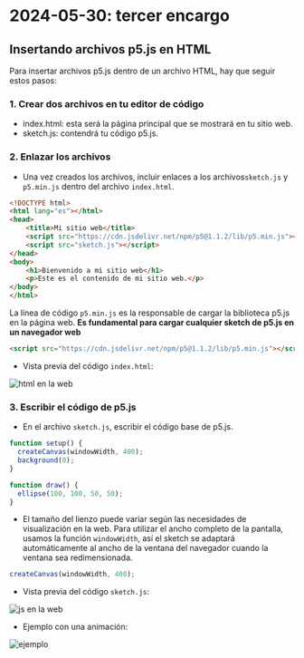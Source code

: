 # 2024-05-30: tercer encargo

## Insertando archivos p5.js en HTML

Para insertar archivos p5.js dentro de un archivo HTML, hay que seguir estos pasos:

### 1. Crear dos archivos en tu editor de código

- index.html: esta será la página principal que se mostrará en tu sitio web.
- sketch.js: contendrá tu código p5.js.

### 2. Enlazar los archivos

- Una vez creados los archivos, incluir enlaces a los archivos`sketch.js` y `p5.min.js` dentro del archivo `index.html`.

```html
<!DOCTYPE html>
<html lang="es"></html>
<head>
    <title>Mi sitio web</title>
    <script src="https://cdn.jsdelivr.net/npm/p5@1.1.2/lib/p5.min.js"></script>
    <script src="sketch.js"></script>
</head>
<body>
    <h1>Bienvenido a mi sitio web</h1>
    <p>Este es el contenido de mi sitio web.</p>
</body>
</html>
```

La línea de código `p5.min.js` es la responsable de cargar la biblioteca p5.js en la página web. **Es fundamental para cargar cualquier sketch de p5.js en un navegador web**

```html
<script src="https://cdn.jsdelivr.net/npm/p5@1.1.2/lib/p5.min.js"></script>
```

- Vista previa del código `index.html`:

![html en la web](./htmlWeb.png)

### 3. Escribir el código de p5.js

- En el archivo `sketch.js`, escribir el código base de p5.js.

```javascript
function setup() {
  createCanvas(windowWidth, 400);
  background(0);
}

function draw() {
  ellipse(100, 100, 50, 50);
}
```

- El tamaño del lienzo puede variar según las necesidades de visualización en la web. Para utilizar el ancho completo de la pantalla, usamos la función `windowWidth`, así el sketch se adaptará automáticamente al ancho de la ventana del navegador cuando la ventana sea redimensionada.

```javascript
createCanvas(windowWidth, 400);
```

- Vista previa del código `sketch.js`:

![js en la web](./jsWeb.png)

- Ejemplo con una animación:

![ejemplo](./ejemplo.gif)
